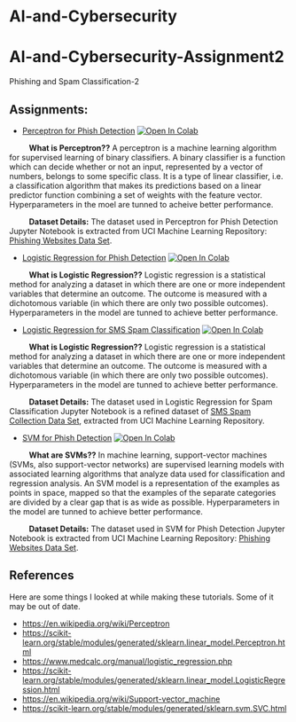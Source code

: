 # AI-and-Cybersecurity
# AI-and-Cybersecurity-Assignment2
Phishing and Spam Classification-2
## Assignments:

* [Perceptron for Phish Detection](https://github.com/suneelkumar13/AI-and-Cybersecurity-Assignment1/blob/main/AISec_Phishing_Perceptron.ipynb) [![Open In Colab](https://colab.research.google.com/assets/colab-badge.svg)](https://colab.research.google.com/github/suneelkumar13/AI-and-Cybersecurity-Phising_Detection_Assignment_1/blob/main/AISec_Phishing_Perceptron.ipynb)

&nbsp;&nbsp;&nbsp;&nbsp;&nbsp;&nbsp;&nbsp;&nbsp;&nbsp;**What is Perceptron??** A perceptron is a machine learning algorithm for supervised learning of binary classifiers. A binary classifier is a function which can decide whether or not an input, represented by a vector of numbers, belongs to some specific class. It is a type of linear classifier, i.e. a classification algorithm that makes its predictions based on a linear predictor function combining a set of weights with the feature vector. Hyperparameters in the moel are tunned to acheive better performance.

&nbsp;&nbsp;&nbsp;&nbsp;&nbsp;&nbsp;&nbsp;&nbsp;&nbsp;**Dataset Details:** The dataset used in Perceptron for Phish Detection Jupyter Notebook is extracted from UCI Machine Learning Repository: [Phishing Websites Data Set](https://archive.ics.uci.edu/ml/datasets/phishing+websites).

* [Logistic Regression for Phish Detection](https://github.com/suneelkumar13/AI-and-Cybersecurity-Assignment_1/blob/main/AISec_Phishing_Logistic_Regression.ipynb) [![Open In Colab](https://colab.research.google.com/assets/colab-badge.svg)](https://colab.research.google.com/github/suneelkumar13/AI-and-Cybersecurity-Phising_Detection_Assignment_1/blob/main/AISec_Phishing_Logistic_Regression.ipynb)

&nbsp;&nbsp;&nbsp;&nbsp;&nbsp;&nbsp;&nbsp;&nbsp;&nbsp;**What is Logistic Regression??** Logistic regression is a statistical method for analyzing a dataset in which there are one or more independent variables that determine an outcome. The outcome is measured with a dichotomous variable (in which there are only two possible outcomes). Hyperparameters in the model are tunned to achieve better performance.

* [Logistic Regression for SMS Spam Classification](https://github.com/suneelkumar13/AI-and-Cybersecurity-Assignment_1/blob/main/AISec_SMS_Spam_Logistic_Regression.ipynb) [![Open In Colab](https://colab.research.google.com/assets/colab-badge.svg)](https://colab.research.google.com/github/suneelkumar13/AI-and-Cybersecurity-Phising_Detection_Assignment_1/blob/main/AISec_SMS_Spam_Logistic_Regression.ipynb)

&nbsp;&nbsp;&nbsp;&nbsp;&nbsp;&nbsp;&nbsp;&nbsp;&nbsp;**What is Logistic Regression??** Logistic regression is a statistical method for analyzing a dataset in which there are one or more independent variables that determine an outcome. The outcome is measured with a dichotomous variable (in which there are only two possible outcomes). Hyperparameters in the model are tunned to achieve better performance.

&nbsp;&nbsp;&nbsp;&nbsp;&nbsp;&nbsp;&nbsp;&nbsp;&nbsp;**Dataset Details:** The dataset used in Logistic Regression for Spam Classification Jupyter Notebook is a refined dataset of [SMS Spam Collection Data Set](https://archive.ics.uci.edu/ml/datasets/SMS+Spam+Collection), extracted from UCI Machine Learning Repository.

* [SVM for Phish Detection](https://github.com/suneelkumar13/AI-and-Cybersecurity-Assignment_1/blob/main/AISec_%20Phishing_Detection_SVM.ipynb) [![Open In Colab](https://colab.research.google.com/assets/colab-badge.svg)](https://colab.research.google.com/github/suneelkumar13/AI-and-Cybersecurity-Phising_Detection_Assignment_1/blob/main/AISec_%20Phishing_Detection_SVM.ipynb)

&nbsp;&nbsp;&nbsp;&nbsp;&nbsp;&nbsp;&nbsp;&nbsp;&nbsp;**What are SVMs??** In machine learning, support-vector machines (SVMs, also support-vector networks) are supervised learning models with associated learning algorithms that analyze data used for classification and regression analysis. An SVM model is a representation of the examples as points in space, mapped so that the examples of the separate categories are divided by a clear gap that is as wide as possible. Hyperparameters in the model are tunned to achieve better performance.

&nbsp;&nbsp;&nbsp;&nbsp;&nbsp;&nbsp;&nbsp;&nbsp;&nbsp;**Dataset Details:** The dataset used in SVM for Phish Detection Jupyter Notebook is extracted from UCI Machine Learning Repository: [Phishing Websites Data Set](https://archive.ics.uci.edu/ml/datasets/phishing+websites). 


## References

Here are some things I looked at while making these tutorials. Some of it may be out of date.

- https://en.wikipedia.org/wiki/Perceptron
- https://scikit-learn.org/stable/modules/generated/sklearn.linear_model.Perceptron.html
- https://www.medcalc.org/manual/logistic_regression.php
- https://scikit-learn.org/stable/modules/generated/sklearn.linear_model.LogisticRegression.html
- https://en.wikipedia.org/wiki/Support-vector_machine
- https://scikit-learn.org/stable/modules/generated/sklearn.svm.SVC.html

